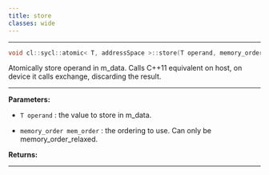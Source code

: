 ```yaml
---
title: store
classes: wide
---
```



---

```cpp
void cl::sycl::atomic< T, addressSpace >::store(T operand, memory_order mem_order=memory_order::relaxed)
```


Atomically store operand in m_data. Calls C++11 equivalent on host, on device it calls exchange, discarding the result. 


---
**Parameters:**

 - `T operand`
: the value to store in m_data. 

 - `memory_order mem_order`
: the ordering to use. Can only be memory_order_relaxed. 

**Returns:** 

---
